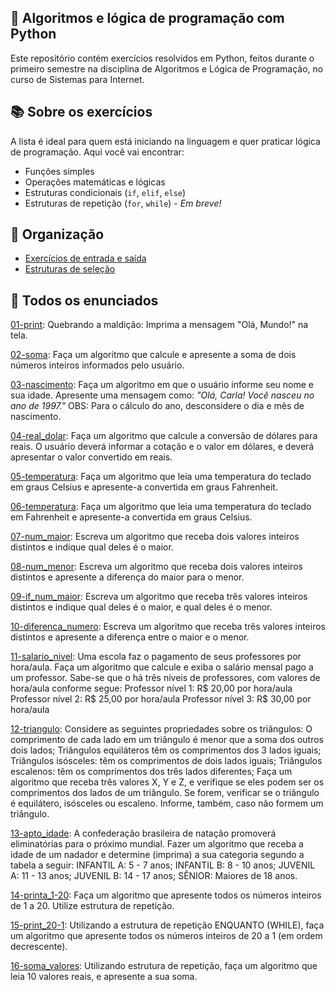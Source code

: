 ## 🐍 Algoritmos e lógica de programação com Python  
Este repositório contém exercícios resolvidos em Python, feitos durante o primeiro semestre na disciplina de Algoritmos e Lógica de Programação, no curso de Sistemas para Internet.

## 📚 Sobre os exercícios 
A lista é ideal para quem está iniciando na linguagem e quer praticar lógica de programação. Aqui você vai encontrar:
- Funções simples
- Operações matemáticas e lógicas
- Estruturas condicionais (`if`, `elif`, `else`) 
- Estruturas de repetição (`for`, `while`) - *Em breve!*


## 📂 Organização
- [Exercícios de entrada e saída](https://github.com/carlagnes/exercicios-logica-python/tree/main/entrada-saida)
- [Estruturas de seleção](https://github.com/carlagnes/exercicios-logica-python/tree/main/estruturas-de-selecao)
  
## 💬 Todos os enunciados
[01-print](https://github.com/carlagnes/exercicios-logica-python/blob/main/entrada-saida/01-print.py): Quebrando a maldição: Imprima a mensagem "Olá, Mundo!" na tela.

[02-soma](https://github.com/carlagnes/exercicios-logica-python/blob/main/entrada-saida/02-soma.py): Faça um algoritmo que calcule e apresente a soma de dois números inteiros informados pelo usuário.

[03-nascimento](https://github.com/carlagnes/exercicios-logica-python/blob/main/entrada-saida/03-nascimento.py): Faça um algoritmo em que o usuário informe seu nome e sua idade. Apresente uma mensagem como: *"Olá, Carla! Você nasceu no ano de 1997."* OBS: Para o cálculo do ano, desconsidere o dia e mês de nascimento.

[04-real_dolar](https://github.com/carlagnes/exercicios-logica-python/blob/main/entrada-saida/04-real_dolar.py): Faça um algoritmo que calcule a conversão de dólares para reais. O usuário deverá informar a cotação e o valor em dólares, e deverá apresentar o valor convertido em reais.

[05-temperatura](https://github.com/carlagnes/exercicios-logica-python/blob/main/entrada-saida/05-temperatura.py): Faça um algoritmo que leia uma temperatura do teclado em graus Celsius e apresente-a convertida em graus Fahrenheit.

[06-temperatura](https://github.com/carlagnes/exercicios-logica-python/blob/main/entrada-saida/06-temperatura.py): Faça um algoritmo que leia uma temperatura do teclado em Fahrenheit e apresente-a convertida em graus Celsius.

[07-num_maior](https://github.com/carlagnes/exercicios-logica-python/blob/main/estruturas-de-selecao/07-num_maior.py): Escreva um algoritmo que receba dois valores inteiros distintos e indique qual deles é o maior.

[08-num_menor](https://github.com/carlagnes/exercicios-logica-python/blob/main/estruturas-de-selecao/08-num_menor.py): Escreva um algoritmo que receba dois valores inteiros distintos e apresente a diferença do maior para o menor.

[09-if_num_maior](https://github.com/carlagnes/exercicios-logica-python/blob/main/estruturas-de-selecao/09-if_num_maior.py): Escreva um algoritmo que receba três valores inteiros distintos e indique qual deles é o maior, e qual deles é o menor.

[10-diferenca_numero](https://github.com/carlagnes/exercicios-logica-python/blob/main/estruturas-de-selecao/10-diferenca_numero.py): Escreva um algoritmo que receba três valores inteiros distintos e apresente a diferença entre o maior e o menor.

[11-salario_nivel](https://github.com/carlagnes/exercicios-logica-python/blob/main/estruturas-de-selecao/11-salario_nivel.py): Uma escola faz o pagamento de seus professores por hora/aula. Faça um algoritmo que calcule e exiba o salário mensal pago a um professor. Sabe-se que o há três níveis de professores, com valores de hora/aula conforme segue:
Professor nível 1: R$ 20,00 por hora/aula
Professor nível 2: R$ 25,00 por hora/aula
Professor nível 3: R$ 30,00 por hora/aula

[12-triangulo](https://github.com/carlagnes/exercicios-logica-python/blob/main/estruturas-de-selecao/12-triangulo.py): Considere as seguintes propriedades sobre os triângulos:
O comprimento de cada lado em um triângulo é menor que a soma dos outros dois lados;
Triângulos equiláteros têm os comprimentos dos 3 lados iguais;
Triângulos isósceles: têm os comprimentos de dois lados iguais;
Triângulos escalenos: têm os comprimentos dos três lados diferentes;
Faça um algoritmo que receba três valores X, Y e Z, e verifique se eles podem ser os comprimentos dos lados de um triângulo. Se forem, verificar se o triângulo é equilátero, isósceles ou escaleno. Informe, também, caso não formem um triângulo.

[13-apto_idade](https://github.com/carlagnes/exercicios-logica-python/blob/main/estruturas-de-selecao/13-apto_idade.py): A confederação brasileira de natação promoverá eliminatórias para o próximo mundial. Fazer um algoritmo que receba a idade de um nadador e determine (imprima) a sua categoria segundo a tabela a seguir:
INFANTIL A: 5 - 7 anos; INFANTIL B: 8 - 10 anos; JUVENIL A: 11 - 13 anos; JUVENIL B: 14 - 17 anos; SÊNIOR: Maiores de 18 anos.

[14-printa_1-20](https://github.com/carlagnes/exercicios-logica-python/blob/main/estruturas-de-repeti%C3%A7%C3%A3o/14-printa_1-20.py): Faça um algoritmo que apresente todos os números inteiros de 1 a 20. Utilize estrutura de repetição.

[15-print_20-1](https://github.com/carlagnes/exercicios-logica-python/blob/main/estruturas-de-repeti%C3%A7%C3%A3o/15-printa_20-1.py): Utilizando a estrutura de repetição ENQUANTO (WHILE), faça um algoritmo que apresente todos os números inteiros de 20 a 1 (em ordem decrescente).

[16-soma_valores](/03-estruturas-de-repetição/16-soma_valores.py): Utilizando estrutura de repetição, faça um algoritmo que leia 10 valores reais, e apresente a sua soma.
   
